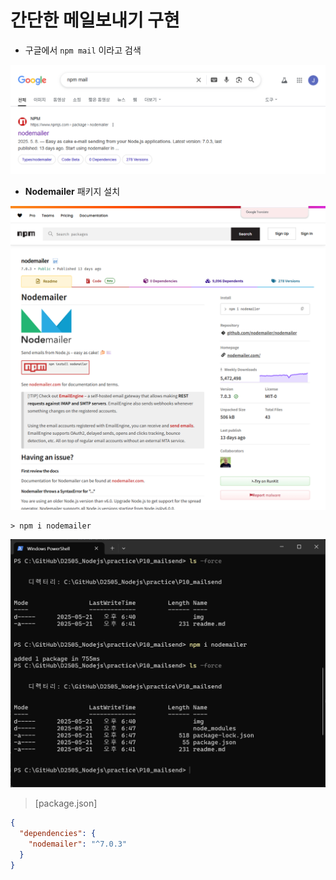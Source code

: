 # 간단한 메일보내기 구현

- 구글에서 `npm mail` 이라고 검색
<img src="./img/npm_nodemailer_01.png">

- **Nodemailer** 패키지 설치
<img src="./img/npm_nodemailer_02.png">

```
> npm i nodemailer
```
<img src="./img/npm_nodemailer_03.png">

> [package.json]
```json
{
  "dependencies": {
    "nodemailer": "^7.0.3"
  }
}
```
